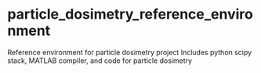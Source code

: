 # particle_dosimetry_reference_environment

Reference environment for particle dosimetry project
Includes python scipy stack, MATLAB compiler, and code for particle dosimetry

